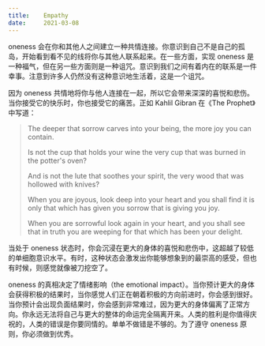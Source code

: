 ```yaml
---
title:    Empathy
date:     2021-03-08
---
```


oneness 会在你和其他人之间建立一种共情连接。你意识到自己不是自己的孤岛，开始看到看不见的线将你与其他人联系起来。在一些方面，实现 oneness 是一种福气，但在另一些方面则是一种诅咒。意识到我们之间有着内在的联系是一件幸事。注意到许多人仍然没有这种意识地生活着，这是一个诅咒。

因为 oneness 共情地将你与他人连接在一起，所以它会带来深深的喜悦和悲伤。当你接受它的快乐时，你也接受它的痛苦。正如 Kahlil Gibran 在《The Prophet》中写道：

> The deeper that sorrow carves into your being, the more joy you can contain.
>
> Is not the cup that holds your wine the very cup that was burned in the potter's oven?
>
> And is not the lute that soothes your spirit, the very wood that was hollowed with knives?
>
> When you are joyous, look deep into your heart and you shall find it is only that which has given you sorrow that is giving you joy.
>
> When you are sorrowful look again in your heart, and you shall see that in truth you are weeping for that which has been your delight.

当处于 oneness 状态时，你会沉浸在更大的身体的喜悦和悲伤中，这超越了较低的单细胞意识水平。有时，这种状态会激发出你能够想象到的最崇高的感受，但也有时候，则感觉就像被刀挖空了。

oneness 的真相决定了情绪影响（the emotional impact）。当你预计更大的身体会获得积极的结果时，当你感觉人们正在朝着积极的方向前进时，你会感到很好。当你预计会出现负面结果时，你会感到非常难过，因为更大的身体偏离了正常方向。你永远无法将自己与更大的整体的命运完全隔离开来。人类的胜利是你值得庆祝的，人类的错误是你要同情的。单单不做错是不够的。为了遵守 oneness 原则，你必须做到优秀。

